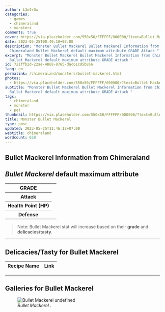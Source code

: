 ```yaml
---
author: L3n4r0x
categories:
  - games
  - chimeraland
  - monsters
comments: true
cover: https://via.placeholder.com/550x50/FFFFFF/000000/?text=Bullet Mackerel
date: 2023-05-25T00:40:10+07:00
description: "Monster Bullet Mackerel Bullet Mackerel Information from
  Chimeraland Bullet Mackerel default maximum attribute GRADE Attack "
excerpt: "Monster Bullet Mackerel Bullet Mackerel Information from Chimeraland
  Bullet Mackerel default maximum attribute GRADE Attack "
id: 721ffb2d-22ae-4888-8765-dac61cd5b866
lang: en
permalink: /chimeraland/monsters/bullet-mackerel.html
photos:
  - https://via.placeholder.com/550x50/FFFFFF/000000/?text=Bullet Mackerel
subtitle: "Monster Bullet Mackerel Bullet Mackerel Information from Chimeraland
  Bullet Mackerel default maximum attribute GRADE Attack "
tags:
  - chimeraland
  - monster
  - pet
thumbnail: https://via.placeholder.com/550x50/FFFFFF/000000/?text=Bullet Mackerel
title: Monster Bullet Mackerel
type: post
updated: 2023-05-25T11:46:12+07:00
webtitle: chimeraland
wordcount: 658
---
```


<link
  rel="stylesheet"
  href="https://rawcdn.githack.com/dimaslanjaka/Web-Manajemen/870a349/css/bootstrap-5-3-0-alpha3-wrapper.css"
/>
<section id="bootstrap-wrapper">
  <div data-bs-theme="dark">
    <h2>Bullet Mackerel Information from Chimeraland</h2>
    <h2 id="attribute"><i>Bullet Mackerel</i> default maximum attribute</h2>
    <div class="row">
      <div class="col mb-2">
        <div class="card">
          <div class="card-body">
            <table>
              <tr>
                <th>GRADE</th>
                <td><br /></td>
              </tr>
              <tr>
                <th>Attack</th>
                <td></td>
              </tr>
              <tr>
                <th>Health Point (HP)</th>
                <td></td>
              </tr>
              <tr>
                <th>Defense</th>
                <td></td>
              </tr>
            </table>
          </div>
        </div>
      </div>
    </div>
    <blockquote class="bd-callout bd-callout-warning">
      Note: Bullet Mackerel stat will increase based on their <b>grade</b> and
      <b>delicacies/tasty</b>.
    </blockquote>
    <hr />
    <h2 id="delicacies">Delicacies/Tasty for Bullet Mackerel</h2>
    <div class="card">
      <div class="card-body">
        <div class="table-responsive">
          <table class="table table-striped">
            <thead>
              <tr>
                <th>Recipe Name</th>
                <th>Link</th>
              </tr>
            </thead>
            <tbody></tbody>
          </table>
        </div>
      </div>
    </div>
    <hr />
    <div id="gallery">
      <h2>Galleries for Bullet Mackerel</h2>
      <div class="row">
        <div class="col-lg-6 col-12">
          <figure>
            <img
              src="https://www.webmanajemen.com/undefined"
              alt="Bullet Mackerel undefined"
            />
            <figcaption style="word-wrap: break-word">
              <i>Bullet Mackerel</i> .
            </figcaption>
          </figure>
        </div>
      </div>
    </div>
  </div>
</section>